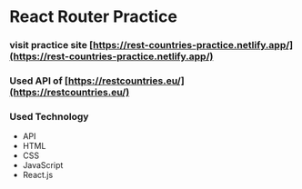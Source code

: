 # React Router Practice

### visit practice site [https://rest-countries-practice.netlify.app/](https://rest-countries-practice.netlify.app/)

### Used API of [https://restcountries.eu/](https://restcountries.eu/)

### Used Technology

+ API
+ HTML
+ CSS
+ JavaScript
+ React.js
